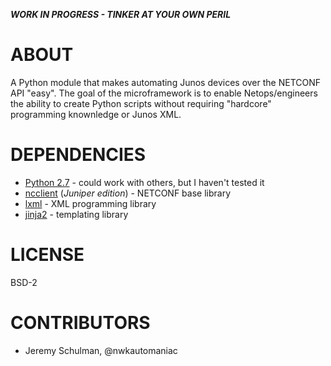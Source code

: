 ___WORK IN PROGRESS - TINKER AT YOUR OWN PERIL___

# ABOUT

A Python module that makes automating Junos devices over the NETCONF API "easy".  The goal of the microframework is to enable Netops/engineers the ability to create Python scripts without requiring "hardcore" programming knownledge or Junos XML.

# DEPENDENCIES

  * [Python 2.7](http://www.python.org/) - could work with others, but I haven't tested it
  * [ncclient](https://github.com/juniper/ncclient) (_Juniper edition_) - NETCONF base library
  * [lxml](http://lxml.de/index.html) - XML programming library
  * [jinja2](http://jinja.pocoo.org/docs) - templating library

# LICENSE

  BSD-2
  
# CONTRIBUTORS

  - Jeremy Schulman, @nwkautomaniac
